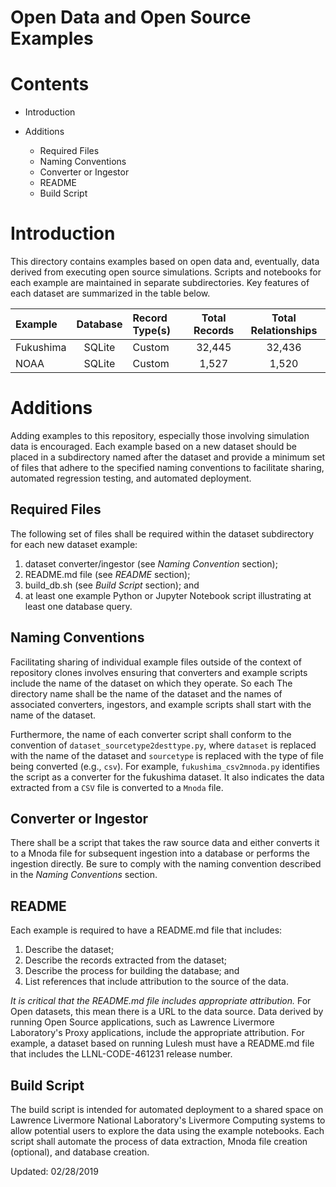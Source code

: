 Open Data and Open Source Examples
==================================

Contents
========

- Introduction

- Additions

  - Required Files
  - Naming Conventions
  - Converter or Ingestor
  - README
  - Build Script


Introduction
============

This directory contains examples based on open data and, eventually, data
derived from executing open source simulations.  Scripts and notebooks for 
each example are maintained in separate subdirectories.  Key features of each 
dataset are summarized in the table below.

| Example   | Database | Record Type(s) | Total Records | Total Relationships |
|:----------|:--------:|:---------------|:-------------:|:-------------------:|
| Fukushima | SQLite   | Custom         | 32,445        | 32,436              |
| NOAA      | SQLite   | Custom         | 1,527         | 1,520               |


Additions
=========

Adding examples to this repository, especially those involving simulation data
is encouraged.  Each example based on a new dataset should be placed in a 
subdirectory named after the dataset and provide a minimum set of files that 
adhere to the specified naming conventions to facilitate sharing, automated 
regression testing, and automated deployment.

Required Files
--------------

The following set of files shall be required within the dataset subdirectory
for each new dataset example:

1. dataset converter/ingestor (see *Naming Convention* section);
1. README.md file (see *README* section);
1. build_db.sh (see *Build Script* section); and
1. at least one example Python or Jupyter Notebook script illustrating at least one database query.


Naming Conventions
------------------

Facilitating sharing of individual example files outside of the context of 
repository clones involves ensuring that converters and example scripts
include the name of the dataset on which they operate.  So each 
The directory name shall be the name of the dataset and the names of associated
converters, ingestors, and example scripts shall start with the name of the
dataset.  

Furthermore, the name of each converter script shall conform to the convention
of `dataset_sourcetype2desttype.py`, where `dataset` is replaced with the name 
of the dataset and `sourcetype` is replaced with the type of file being 
converted (e.g., `csv`).  For example, `fukushima_csv2mnoda.py` identifies the 
script as a converter for the fukushima dataset.  It also indicates the data 
extracted from a `CSV` file is converted to a `Mnoda` file.


Converter or Ingestor
---------------------

There shall be a script that takes the raw source data and either converts it
to a Mnoda file for subsequent ingestion into a database or performs the
ingestion directly.  Be sure to comply with the naming convention described
in the *Naming Conventions* section.


README
------

Each example is required to have a README.md file that includes:

1. Describe the dataset;
1. Describe the records extracted from the dataset;
1. Describe the process for building the database; and
1. List references that include attribution to the source of the data.

*It is critical that the README.md file includes appropriate attribution.*
For Open datasets, this mean there is a URL to the data source.  Data
derived by running Open Source applications, such as Lawrence Livermore 
Laboratory's Proxy applications, include the appropriate attribution.  For 
example, a dataset based on running Lulesh must have a README.md file that
includes the LLNL-CODE-461231 release number.


Build Script
------------

The build script is intended for automated deployment to a shared space on 
Lawrence Livermore National Laboratory's Livermore Computing systems to 
allow potential users to explore the data using the example notebooks.
Each script shall automate the process of data extraction, Mnoda file
creation (optional), and database creation.



Updated: 02/28/2019
